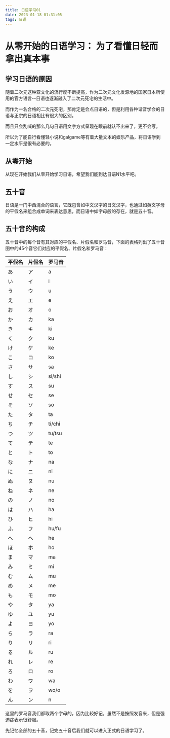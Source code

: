 ```yaml
---
title: 日语学习01
date: 2023-01-18 01:31:05
tags: 日语
---
```


# 从零开始的日语学习： 为了看懂日轻而拿出真本事

## 学习日语的原因

随着二次元这种亚文化的流行度不断提高，作为二次元文化发源地的国家日本所使用的官方语言--日语也逐渐融入了二次元死宅的生活中。

而作为一名合格的二次元死宅，那肯定是会点日语的，但是利用各种谐音学会的日语与正宗的日语相比有很大的区别。

而且只会乱喊的那么几句日语用文字方式呈现在眼前就认不出来了，更不会写。

所以为了能自行看懂轻小说和galgame等有着大量文本的娱乐产品，将日语学到一定水平是很有必要的。

## 从零开始

从现在开始我们从零开始学习日语，希望我们能到达日语N1水平吧。

## 五十音

日语是一门中西混合的语言，它既包含如中文汉字的日文汉字，也通过如英文字母的平假名来组合成单词来表达意思，而日语中如字母般的存在，就是五十音。

## 五十音的构成

五十音中的每个音有其对应的平假名、片假名和罗马音，下面的表格列出了五十音图中的45个音它们对应的平假名、片假名和罗马音：

| 平假名 | 片假名 | 罗马音 |
| ---- | ---- | ---- |
| あ | ア | a |
| い | イ | i |
| う | ウ | u |
| え | エ | e |
| お | オ | o |
| か | カ | ka |
| き | キ | ki |
| く | ク | ku |
| け | ケ | ke |
| こ | コ | ko |
| さ | サ | sa |
| し | シ | si/shi |
| す | ス | su |
| せ | セ | se |
| そ | ソ | so |
| た | タ | ta |
| ち | チ | ti/chi |
| つ | ツ | tu/tsu |
| て | テ | te |
| と | ト | to |
| な | ナ | na |
| に | ニ | ni |
| ぬ | ヌ | nu |
| ね | ネ | ne |
| の | ノ | no |
| は | ハ | ha |
| ひ | ヒ | hi |
| ふ | フ | hu/fu |
| へ | ヘ | he |
| ほ | ホ | ho |
| ま | マ | ma |
| み | ミ | mi |
| む | ム | mu |
| め | メ | me |
| も | モ | mo |
| や | タ | ya |
| ゆ | ユ | yu |
| よ | ヨ | yo |
| ら | ラ | ra |
| り | リ | ri |
| る | ル | ru |
| れ | レ | re |
| ろ | ロ | ro |
| わ | ワ | wa |
| を | ヲ | wo/o |
| ん | ン | n |

这里的罗马音我们都取两个字母的，因为比较好记，虽然不是按照发音来，但是强迫症表示很舒服。

先记忆全部的五十音，记完五十音后我们就可以进入正式的日语学习了。

